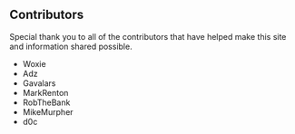 ## Contributors

Special thank you to all of the contributors that have helped make this site and information shared possible.

- Woxie
- Adz
- Gavalars
- MarkRenton
- RobTheBank
- MikeMurpher
- d0c
